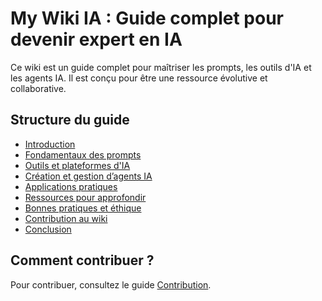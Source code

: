 # My Wiki IA : Guide complet pour devenir expert en IA

Ce wiki est un guide complet pour maîtriser les prompts, les outils d'IA et les agents IA. Il est conçu pour
être une ressource évolutive et collaborative.

## Structure du guide

- [Introduction](guide/1-introduction)
- [Fondamentaux des prompts](guide/2-prompts)
- [Outils et plateformes d'IA](guide/3-outils-ia)
- [Création et gestion d’agents IA](guide/4-agents-ia)
- [Applications pratiques](guide/5-applications)
- [Ressources pour approfondir](guide/6-ressources)
- [Bonnes pratiques et éthique](guide/7-ethique)
- [Contribution au wiki](guide/8-contribution)
- [Conclusion](guide/9-conclusion)

## Comment contribuer ?

Pour contribuer, consultez le guide [Contribution](guide/8-contribution).
